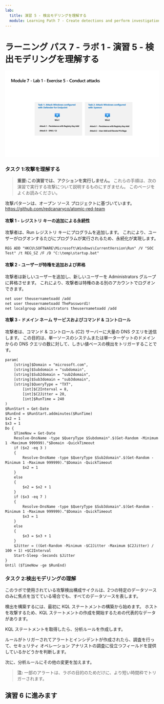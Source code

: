 ```yaml
---
lab:
  title: 演習 5 - 検出モデリングを理解する
  module: Learning Path 7 - Create detections and perform investigations using Microsoft Sentinel
---
```


# ラーニング パス 7 - ラボ 1 - 演習 5 - 検出モデリングを理解する

![ラボの概要。](../Media/SC-200-Lab_Diagrams_Mod7_L1_Ex5.png)
### タスク 1:攻撃を理解する

>**重要:この演習では、アクションを実行しません。**  これらの手順は、次の演習で実行する攻撃について説明するものにすぎません。 このページをよくお読みください。

攻撃パターンは、オープン ソース プロジェクトに基づいています。 https://github.com/redcanaryco/atomic-red-team


#### 攻撃 1 - レジストリ キーの追加による永続性

攻撃者は、Run レジストリ キーにプログラムを追加します。 これにより、ユーザーがログオンするたびにプログラムが実行されるため、永続化が実現します。

```
REG ADD "HKCU\SOFTWARE\Microsoft\Windows\CurrentVersion\Run" /V "SOC Test" /t REG_SZ /F /D "C:\temp\startup.bat"
```

#### 攻撃 2 - ユーザーが特権を追加および昇格

攻撃者は新しいユーザーを追加し、新しいユーザーを Administrators グループに昇格させます。 これにより、攻撃者は特権のある別のアカウントでログオンできます。

```
net user theusernametoadd /add
net user theusernametoadd ThePassword1!
net localgroup administrators theusernametoadd /add
```

#### 攻撃 3 - ドメイン ネーム サービスおよびコマンド & コントロール 

攻撃者は、コマンド & コントロール (C2) サーバーに大量の DNS クエリを送信します。 この目的は、単一ソースのシステムまたは単一ターゲットのドメインからの DNS クエリの数に対して、しきい値ベースの検出をトリガーすることです。

```
param(
    [string]$Domain = "microsoft.com",
    [string]$Subdomain = "subdomain",
    [string]$Sub2domain = "sub2domain",
    [string]$Sub3domain = "sub3domain",
    [string]$QueryType = "TXT",
        [int]$C2Interval = 8,
        [int]$C2Jitter = 20,
        [int]$RunTime = 240
)
$RunStart = Get-Date
$RunEnd = $RunStart.addminutes($RunTime)
$x2 = 1
$x3 = 1 
Do {
    $TimeNow = Get-Date
    Resolve-DnsName -type $QueryType $Subdomain".$(Get-Random -Minimum 1 -Maximum 999999)."$Domain -QuickTimeout
    if ($x2 -eq 3 )
    {
        Resolve-DnsName -type $QueryType $Sub2domain".$(Get-Random -Minimum 1 -Maximum 999999)."$Domain -QuickTimeout
        $x2 = 1
    }
    else
    {
        $x2 = $x2 + 1
    }
    if ($x3 -eq 7 )
    {
        Resolve-DnsName -type $QueryType $Sub3domain".$(Get-Random -Minimum 1 -Maximum 999999)."$Domain -QuickTimeout
        $x3 = 1
    }
    else
    {
        $x3 = $x3 + 1
    }
    $Jitter = ((Get-Random -Minimum -$C2Jitter -Maximum $C2Jitter) / 100 + 1) +$C2Interval
    Start-Sleep -Seconds $Jitter
}
Until ($TimeNow -ge $RunEnd)
```


### タスク 2:検出モデリングの理解

このラボで使用されている攻撃検出構成サイクルは、2つの特定のデータソースのみに焦点を当てている場合でも、すべてのデータソースを表します。

検出を構築するには、最初に KQL ステートメントの構築から始めます。 ホストを攻撃するため、KQL ステートメントの作成を開始するための代表的なデータがあります。


KQL ステートメントを取得したら、分析ルールを作成します。

ルールがトリガーされてアラートとインシデントが作成されたら、調査を行って、セキュリティ オペレーション アナリストの調査に役立つフィールドを提供しているかどうかを判断します。

次に、分析ルールにその他の変更を加えます。

>**注:**  一部のアラートは、ラボの目的のためだけに、より短い時間枠でトリガーされます。

## 演習 6 に進みます
